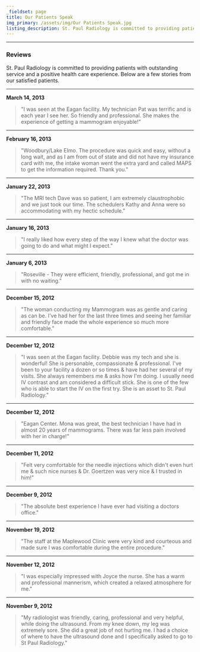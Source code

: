 ```yaml
---
_fieldset: page
title: Our Patients Speak
img_primary: /assets/img/Our Patients Speak.jpg
listing_description: St. Paul Radiology is committed to providing patients with outstanding service and a positive health care experience. Below are a few reviews and stories from our satisfied patients.
---
```

<hr><h3>Reviews</h3><p>St. Paul Radiology is committed to providing patients with outstanding service and a positive health care experience. Below are a few stories from our satisfied patients.
</p><hr><p><strong>March 14, 2013</strong>
</p><blockquote>"I was seen at the Eagan facility. My technician Pat was terrific and is each year I see her. So friendly and professional. She makes the experience of getting a mammogram enjoyable!"</blockquote><blockquote></blockquote><hr><p><strong>February 16, 2013</strong>
</p><blockquote>"Woodbury/Lake Elmo. The procedure was quick and easy, without a long wait, and as I am from out of state and did not have my insurance card with me, the intake woman went the extra yard and called MAPS to get the information required. Thank you."</blockquote><blockquote></blockquote><hr><p><strong>January 22, 2013</strong>
</p><blockquote>"The MRI tech Dave was so patient, I am extremely claustrophobic and we just took our time. The schedulers Kathy and Anna were so accommodating with my hectic schedule."</blockquote><hr><p><strong>January 16, 2013</strong>
</p><blockquote>"I really liked how every step of the way I knew what the doctor was going to do and what might I expect."</blockquote><hr><p><strong>January 6, 2013</strong>
</p><blockquote>"Roseville - They were efficient, friendly, professional, and got me in with no waiting."</blockquote><hr><p><strong>December 15, 2012</strong>
</p><blockquote>"The woman conducting my Mammogram was as gentle and caring as can be. I've had her for the last three times and seeing her familiar and friendly face made the whole experience so much more comfortable."</blockquote><hr><p><strong>December 12, 2012</strong>
</p><blockquote>"I was seen at the Eagan facility. Debbie was my tech and she is wonderful! She is personable, compassionate & professional. I've been to your facility a dozen or so times & have had her several of my visits. She always remembers me & asks how I'm doing. I usually need IV contrast and am considered a difficult stick. She is one of the few who is able to start the IV on the first try. She is an asset to St. Paul Radiology."</blockquote><hr><p><strong>December 12, 2012</strong>
</p><blockquote>"Eagan Center. Mona was great, the best technician I have had in almost 20 years of mammograms. There was far less pain involved with her in charge!"</blockquote><hr><p><strong>December 11, 2012</strong>
</p><blockquote>"Felt very comfortable for the needle injections which didn't even hurt me & such nice nurses & Dr. Goertzen was very nice & I trusted in him!"</blockquote><hr><p><strong>December 9, 2012</strong>
</p><blockquote>"The absolute best experience I have ever had visiting a doctors office."</blockquote><blockquote></blockquote><hr><p><strong>November 19, 2012</strong>
</p><blockquote>"The staff at the Maplewood Clinic were very kind and courteous and made sure I was comfortable during the entire procedure."</blockquote><hr><p><strong>November 12, 2012</strong>
</p><blockquote>"I was especially impressed with Joyce the nurse. She has a warm and professional mannerism, which created a relaxed atmosphere for me."</blockquote><hr><p><strong>November 9, 2012</strong>
</p><blockquote>"My radiologist was friendly, caring, professional and very helpful, while doing the ultrasound. From my knee down, my leg was extremely sore. She did a great job of not hurting me. I had a choice of where to have the ultrasound done and I specifically asked to go to St Paul Radiology."</blockquote>